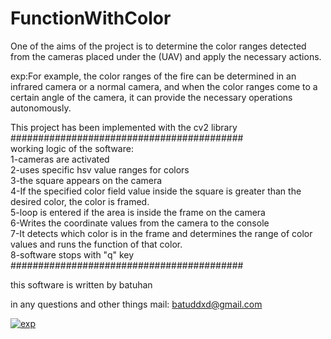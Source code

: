 # FunctionWithColor

One of the aims of the project is to determine the color ranges detected from the cameras placed under the (UAV) and apply the necessary actions.

exp:For example, the color ranges of the fire can be determined in an infrared camera or a normal camera, and when the color ranges come to a certain angle of the camera, it can provide the necessary operations autonomously.

This project has been implemented with the cv2 library <br />
########################################## <br />
working logic of the software:<br />
1-cameras are activated<br />
2-uses specific hsv value ranges for colors <br />
3-the square appears on the camera<br />
4-If the specified color field value inside the square is greater than the desired color, the color is framed. <br />
5-loop is entered if the area is inside the frame on the camera <br />
6-Writes the coordinate values from the camera to the console <br />
7-It detects which color is in the frame and determines the range of color values and runs the function of that color. <br />
8-software stops with "q" key <br />
########################################## <br />

this software is written by batuhan

in any questions and other things mail: batuddxd@gmail.com


<a href="https://ibb.co/GxQGnfs"><img src="https://i.ibb.co/yfFKdmh/exp.png" alt="exp" border="0"></a>

